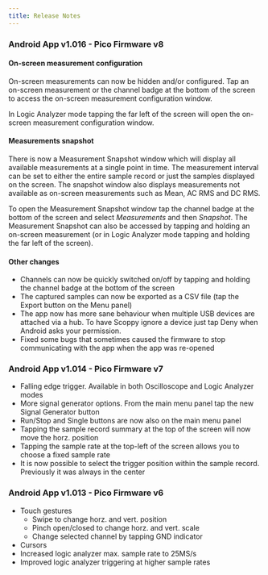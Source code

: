 ```yaml
---
title: Release Notes
---
```


### Android App v1.016 - Pico Firmware v8

#### On-screen measurement configuration
On-screen measurements can now be hidden and/or configured. Tap an on-screen measurement or the channel badge
at the bottom of the screen to access the on-screen measurement configuration window.

In Logic Analyzer mode tapping the far left of the screen will open the on-screen measurement configuration window.

#### Measurements snapshot
There is now a Measurement Snapshot window which will display all available measurements at a single point in time.
The measurement interval can be set to either the entire sample record or just the samples displayed on the screen.
The snapshot window also displays measurements not available as on-screen measurements such as Mean, AC RMS and DC RMS.

To open the Measurement Snapshot window tap the channel badge at the bottom of the screen and select _Measurements_ and then
_Snapshot_. The Measurement Snapshot can also be accessed by tapping and holding an on-screen measurement (or in Logic Analyzer
mode tapping and holding the far left of the screen).

#### Other changes
* Channels can now be quickly switched on/off by tapping and holding the channel badge at the bottom of the screen
* The captured samples can now be exported as a CSV file (tap the Export button on the Menu panel)
* The app now has more sane behaviour when multiple USB devices are attached via a hub. To have Scoppy ignore a device just
tap Deny when Android asks your permission.
* Fixed some bugs that sometimes caused the firmware to stop communicating with the app when the app was re-opened

### Android App v1.014 - Pico Firmware v7
* Falling edge trigger. Available in both Oscilloscope and Logic Analyzer modes
* More signal generator options. From the main menu panel tap the new Signal Generator button
* Run/Stop and Single buttons are now also on the main menu panel
* Tapping the sample record summary at the top of the screen will now move the horz. position
* Tapping the sample rate at the top-left of the screen allows you to choose a fixed sample rate
* It is now possible to select the trigger position within the sample record. Previously it was always in the center

### Android App v1.013 - Pico Firmware v6
* Touch gestures
    *   Swipe to change horz. and vert. position
    *   Pinch open/closed to change horz. and vert. scale
    *   Change selected channel by tapping GND indicator
* Cursors
* Increased logic analyzer max. sample rate to 25MS/s
* Improved logic analyzer triggering at higher sample rates

